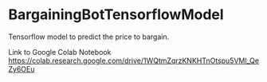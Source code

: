 # BargainingBotTensorflowModel
Tensorflow model to predict the price to bargain.

Link to Google Colab Notebook
https://colab.research.google.com/drive/1WQtmZqrzKNKHTnOtspu5VMl_QeZy6OEu
